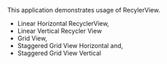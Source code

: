 This application demonstrates usage of RecylerView.

- Linear Horizontal RecyclerView,
- Linear Vertical Recycler View
- Grid View,
- Staggered Grid View Horizontal and,
- Staggered Grid View Vertical
